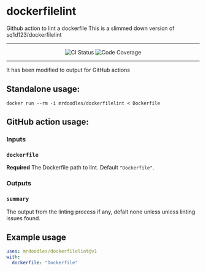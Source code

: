 # dockerfilelint

Github action to lint a dockerfile
This is a slimmed down version of sq1d123/dockerfilelint

---

<p align="center">
<img src="https://github.com/mrdoodles/dockerfilelint/workflows/Build and Push/badge.svg?branch=main&event=push" alt="CI Status"/>&nbsp;<img src="https://codecov.io/gh/mrdoodles/dockerfilelint/branch/main/graph/badge.svg" alt="Code Coverage" />
</p>

---

It has been modified to output for GitHub actions

## Standalone usage:

`docker run --rm -i mrdoodles/dockerfilelint < Dockerfile`

## GitHub action usage:

### Inputs

### `dockerfile`

**Required** The Dockerfile path to lint. Default `"Dockerfile"`.

### Outputs

### `summary`

The output from the linting process if any, defalt none unless unless linting issues found.

## Example usage

```yaml
uses: mrdoodles/dockerfilelint@v1
with:
  dockerfile: "Dockerfile"
```

